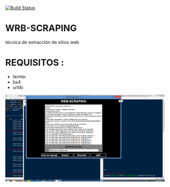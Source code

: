 
[![Build Status](https://img.shields.io/badge/Python-3.7-green?logo=python)]()

# WRB-SCRAPING
técnica de extracción de sitios web

# REQUISITOS :
* tkinter 
* bs4 
* urllib




![Alt text](https://github.com/Gago-jpg/web-scaping/blob/master/wb-sp.png)

